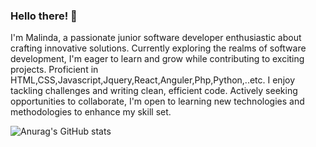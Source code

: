 ### Hello there! 👋
I'm Malinda, a passionate junior software developer enthusiastic about crafting innovative solutions.
Currently exploring the realms of software development, I'm eager to learn and grow while contributing to exciting projects.
Proficient in HTML,CSS,Javascript,Jquery,React,Anguler,Php,Python,..etc. I enjoy tackling challenges and writing clean, efficient code.
Actively seeking opportunities to collaborate, I'm open to learning new technologies and methodologies to enhance my skill set.




![Anurag's GitHub stats](https://github-readme-stats.vercel.app/api?username=kmsarachchi&theme=dracula&show_icons=true)
<!--
**kmsarachchi/kmsarachchi** is a ✨ _special_ ✨ repository because its `README.md` (this file) appears on your GitHub profile.

Here are some ideas to get you started:

- 🔭 I’m currently working on ...
- 🌱 I’m currently learning ...
- 👯 I’m looking to collaborate on ...
- 🤔 I’m looking for help with ...
- 💬 Ask me about ...
- 📫 How to reach me: ...
- 😄 Pronouns: ...
- ⚡ Fun fact: ...
-->
